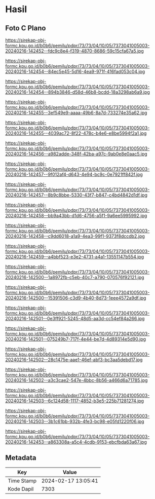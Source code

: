# Hasil

## Foto C Plano

https://sirekap-obj-formc.kpu.go.id/b0b6/pemilu/pdpr/73/73/04/10/05/7373041005003-20240216-142452--fdc9c8e4-f319-4870-8686-59c15cfa67a5.jpg

https://sirekap-obj-formc.kpu.go.id/b0b6/pemilu/pdpr/73/73/04/10/05/7373041005003-20240216-142454--84ec5e45-5d16-4ea9-971f-416fad053c04.jpg

https://sirekap-obj-formc.kpu.go.id/b0b6/pemilu/pdpr/73/73/04/10/05/7373041005003-20240216-142454--894b3846-d58d-46b8-bcdd-18a3298ab6a9.jpg

https://sirekap-obj-formc.kpu.go.id/b0b6/pemilu/pdpr/73/73/04/10/05/7373041005003-20240216-142455--3ef549e9-aaaa-49b6-8a7d-733274e35a62.jpg

https://sirekap-obj-formc.kpu.go.id/b0b6/pemilu/pdpr/73/73/04/10/05/7373041005003-20240216-142455--4039ac72-8f22-478c-b4e6-e8be5994f2a1.jpg

https://sirekap-obj-formc.kpu.go.id/b0b6/pemilu/pdpr/73/73/04/10/05/7373041005003-20240216-142456--a982adde-348f-42ba-a97c-9ab0e8e0aac5.jpg

https://sirekap-obj-formc.kpu.go.id/b0b6/pemilu/pdpr/73/73/04/10/05/7373041005003-20240216-142457--9f012af4-d643-4e94-bc9c-0e7921ff842f.jpg

https://sirekap-obj-formc.kpu.go.id/b0b6/pemilu/pdpr/73/73/04/10/05/7373041005003-20240216-142457--8b9c8bbe-5330-43f7-b847-c4bd4842d1df.jpg

https://sirekap-obj-formc.kpu.go.id/b0b6/pemilu/pdpr/73/73/04/10/05/7373041005003-20240216-142458--bb9a43bb-d1d6-4756-a5f1-9a6ee5995992.jpg

https://sirekap-obj-formc.kpu.go.id/b0b6/pemilu/pdpr/73/73/04/10/05/7373041005003-20240216-142458--c9dd6018-a1a9-4ea3-99f1-9373f8dccdb2.jpg

https://sirekap-obj-formc.kpu.go.id/b0b6/pemilu/pdpr/73/73/04/10/05/7373041005003-20240216-142459--a4bbf523-e3e2-4731-a4a1-13551147b554.jpg

https://sirekap-obj-formc.kpu.go.id/b0b6/pemilu/pdpr/73/73/04/10/05/7373041005003-20240216-142500--1a8972fb-c5eb-40c7-a790-070576f92121.jpg

https://sirekap-obj-formc.kpu.go.id/b0b6/pemilu/pdpr/73/73/04/10/05/7373041005003-20240216-142500--15391506-c3d9-4b40-8d73-1eee4572a9df.jpg

https://sirekap-obj-formc.kpu.go.id/b0b6/pemilu/pdpr/73/73/04/10/05/7373041005003-20240216-142501--0e3ff921-5245-48d5-aa3d-cc54ef84a266.jpg

https://sirekap-obj-formc.kpu.go.id/b0b6/pemilu/pdpr/73/73/04/10/05/7373041005003-20240216-142501--075249b7-717f-4e44-be7d-4d89314e5d90.jpg

https://sirekap-obj-formc.kpu.go.id/b0b6/pemilu/pdpr/73/73/04/10/05/7373041005003-20240216-142502--28c1475e-aae1-46ef-abf3-bc3aa5debd17.jpg

https://sirekap-obj-formc.kpu.go.id/b0b6/pemilu/pdpr/73/73/04/10/05/7373041005003-20240216-142502--a3c3cae2-547e-4bbc-8b56-a466d6a71785.jpg

https://sirekap-obj-formc.kpu.go.id/b0b6/pemilu/pdpr/73/73/04/10/05/7373041005003-20240216-142503--6c124d58-1117-4852-b3e5-225b71281274.jpg

https://sirekap-obj-formc.kpu.go.id/b0b6/pemilu/pdpr/73/73/04/10/05/7373041005003-20240216-142503--3b1c61bb-932b-4fe3-bc98-e05fd1220f06.jpg

https://sirekap-obj-formc.kpu.go.id/b0b6/pemilu/pdpr/73/73/04/10/05/7373041005003-20240216-142453--a863308a-a5c4-4cdb-9153-ebcfbda63a67.jpg


## Metadata

| Key        | Value               |
| ---------- | ------------------- |
| Time Stamp | 2024-02-17 13:05:41 |
| Kode Dapil | 7303                |



